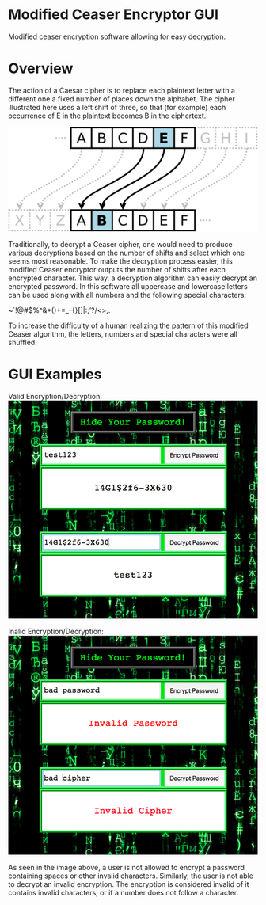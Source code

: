 # Modified Ceaser Encryptor GUI
Modified ceaser encryption software allowing for easy decryption.

# Overview
The action of a Caesar cipher is to replace each plaintext letter with a different one a fixed number of places down the alphabet. The cipher illustrated here uses a left shift of three, so that (for example) each occurrence of E in the plaintext becomes B in the ciphertext.

![alt text](https://github.com/dansola/Modified_Ceaser_Encryptor/blob/master/Images/Caesar_cipher.png)

Traditionally, to decrypt a Ceaser cipher, one would need to produce various decryptions based on the number of shifts and select which one seems most reasonable.  To make the decryption process easier, this modified Ceaser encryptor outputs the number of shifts after each encrypted character.  This way, a decryption algorithm can easily decrypt an encrypted password.  In this software all uppercase and lowercase letters can be used along with all numbers and the following special characters: 

~\`!@#$%^&*()+=_-{}[]\|:;’?/<>,.

To increase the difficulty of a human realizing the pattern of this modified Ceaser algorithm, the letters, numbers and special characters were all shuffled.

# GUI Examples

Valid Encryption/Decryption:
![alt text](https://github.com/dansola/Modified_Ceaser_Encryptor/blob/master/Images/Encryption_Example.png)

Inalid Encryption/Decryption:
![alt text](https://github.com/dansola/Modified_Ceaser_Encryptor/blob/master/Images/Invalid_Example.png)

As seen in the image above, a user is not allowed to encrypt a password containing spaces or other invalid characters.  Similarly, the user is not able to decrypt an invalid encryption.  The encryption is considered invalid of it contains invalid characters, or if a number does not follow a character.
